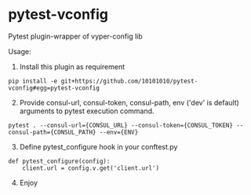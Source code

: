 # pytest-vconfig
Pytest plugin-wrapper of vyper-config lib

Usage:
1. Install this plugin as requirement 
```
pip install -e git+https://github.com/10101010/pytest-vconfig#egg=pytest-vconfig
```
2. Provide consul-url, consul-token, consul-path, env ('dev' is default) arguments to pytest execution command.
```
pytest . --consul-url={CONSUL_URL} --consul-token={CONSUL_TOKEN} --consul-path={CONSUL_PATH} --env={ENV}
```
3. Define pytest_configure hook in your conftest.py
```
def pytest_configure(config):
    client.url = config.v.get('client.url')
```
4. Enjoy
